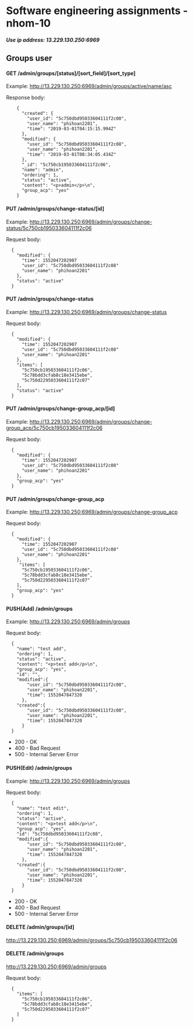 # Software engineering assignments - nhom-10

##### Use ip address: 13.229.130.250:6969

## Groups user
#### GET /admin/groups/[status]/[sort_field]/[sort_type]
  Example: http://13.229.130.250:6969/admin/groups/active/name/asc

  Response body:
```
    {
      "created": {
        "user_id": "5c750dbd95033604111f2c08",
        "user_name": "phihoan2201",
        "time": "2019-03-01T04:15:15.994Z"
      },
      "modified": {
        "user_id": "5c750dbd95033604111f2c08",
        "user_name": "phihoan2201",
        "time": "2019-03-01T08:34:05.434Z"
      },
      "_id": "5c750cb195033604111f2c06",
      "name": "admin",
      "ordering": 1,
      "status": "active",
      "content": "<p>admin</p>\n",
      "group_acp": "yes"
    }
 ```
#### PUT /admin/groups/change-status/[id]
   Example: http://13.229.130.250:6969/admin/groups/change-status/5c750cb195033604111f2c06
   
   Request body:
   
```
  {
    "modified": {
      "time": 1552047202907
      "user_id": "5c750dbd95033604111f2c08"
      "user_name": "phihoan2201"
    },
    "status": "active"
  }
```
#### PUT /admin/groups/change-status
   Example: http://13.229.130.250:6969/admin/groups/change-status
   
   Request body:
   
```
  {
    "modified": {
      "time": 1552047202907
      "user_id": "5c750dbd95033604111f2c08"
      "user_name": "phihoan2201"
    },
    "items": [
      "5c750cb195033604111f2c06",
      "5c78bdd3cfab8c18e3415ebe",
      "5c750d2295033604111f2c07"
    ],
    "status": "active"
  }
```
#### PUT /admin/groups/change-group_acp/[id]
   Example: http://13.229.130.250:6969/admin/groups/change-group_acp/5c750cb195033604111f2c06
   
   Request body:
   
```
  {
    "modified": {
      "time": 1552047202907
      "user_id": "5c750dbd95033604111f2c08"
      "user_name": "phihoan2201"
    },
    "group_acp": "yes"
  }
```
#### PUT /admin/groups/change-group_acp
   Example: http://13.229.130.250:6969/admin/groups/change-group_acp
   
   Request body:
   
```
  {
    "modified": {
      "time": 1552047202907
      "user_id": "5c750dbd95033604111f2c08"
      "user_name": "phihoan2201"
    },
     "items": [
      "5c750cb195033604111f2c06",
      "5c78bdd3cfab8c18e3415ebe",
      "5c750d2295033604111f2c07"
    ],
    "group_acp": "yes"
  }
```
#### PUSH(Add) /admin/groups
   Example: http://13.229.130.250:6969/admin/groups
   
   Request body:
   
```
  { 
    "name": "test add",
    "ordering": 1,
    "status": "active",
    "content": "<p>test add</p>\n",
    "group_acp": "yes",
    "id": "",
    "modified":{ 
        "user_id": "5c750dbd95033604111f2c08",
        "user_name": "phihoan2201",
        "time": 1552047847320 
      },
    "created":{ 
        "user_id": "5c750dbd95033604111f2c08",
        "user_name": "phihoan2201",
        "time": 1552047847320 
      } 
  }
```
* 200 - OK
* 400 - Bad Request
* 500 - Internal Server Error

#### PUSH(Edit) /admin/groups
   Example: http://13.229.130.250:6969/admin/groups
   
   Request body:
   
```
  { 
    "name": "test edit",
    "ordering": 1,
    "status": "active",
    "content": "<p>test add</p>\n",
    "group_acp": "yes",
    "id": "5c750dbd95033604111f2c08",
    "modified":{ 
        "user_id": "5c750dbd95033604111f2c08",
        "user_name": "phihoan2201",
        "time": 1552047847320 
      },
    "created":{ 
        "user_id": "5c750dbd95033604111f2c08",
        "user_name": "phihoan2201",
        "time": 1552047847320 
      } 
  }
```
* 200 - OK
* 400 - Bad Request
* 500 - Internal Server Error
#### DELETE /admin/groups/[id]
  http://13.229.130.250:6969/admin/groups/5c750cb195033604111f2c06
#### DELETE /admin/groups
  http://13.229.130.250:6969/admin/groups
  
  Request body:
```
  {
    "items": [
      "5c750cb195033604111f2c06",
      "5c78bdd3cfab8c18e3415ebe",
      "5c750d2295033604111f2c07"
    ]
  }
```
  
  
